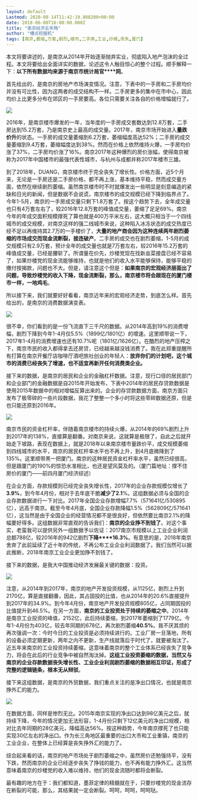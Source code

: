 ```yaml
---
layout: default
Lastmod: 2020-08-14T11:42:19.808200+00:00
date: 2018-06-08T16:00:00.000Z
title: "南京经济五年殇"
author: "槽点挖掘机"
tags: [南京,萎缩,万套,剧烈,楼市,二手房,工业,炒楼,丧失,厦门]
---
```


本文将要讲述的，是南京从2014年开始逐渐抛弃实业，彻底陷入地产泡沫的全过程。本文将要给出全面详实的数据，论述这令人触目惊心的整个过程。顺手解释一下：**以下所有数据均来源于南京市统计局官****网**。

首先给出的，是南京的房地产市场演变情况。注意，下表中的一手房和二手房均价并没有可比性，因为这两者的成交结构不一样。二手房更多的集中在市中心，因此均价上比更多分布在郊区的一手房要高。各位只需要关注各自的价格增幅就行了。

![](https://images.weserv.nl/?url=https%3A//mmbiz.qpic.cn/mmbiz_jpg/ny7V6qcccdv0MkormVQViaicmMTkxUuYFI6wv5ib41zviaSP0q1AoibvDRiaZWDiaxm8LqADnLe2tDd7gjrfLpLdD79pw/640%3Fwx_fmt%3Djpeg)

2016年，是南京楼市爆发的一年，当年度的一手房成交套数达到12.8万套，二手房达到15.2万套，乃是南京史上最高的成交量。2017年，南京市场开始进入**量跌价升**的状态。一手房的成交量萎缩到6.2万套，萎缩幅度高达52%；二手房的成交量萎缩到9.4万套，萎缩幅度达到38%。然而在价格上依然维持火爆，一手房均价涨了37%，二手房均价涨了16%。南京2017年这种爆烈的房价涨幅，使得南京被称为2017年中国楼市的最强代表性城市，与杭州与成都并称2017年楼市三雄。

到了2018年，DUANG，南京楼市终于完全丧失了增长性。价格方面，近5个月来，无论是一手房还是二手房价格，都不再上涨，基本维持平稳，然而成交量方面，依然在继续剧烈萎缩。虽然南京楼市时不时就爆发出一些明显是刻意编造的紧缺和日光的新闻，但是数据不会说谎，南京楼市的成交规模已经下降到临界点了。今年1-5月，南京的一手房成交量只剩下1.8万套了。按这个趋势下去，全年成交量也只有4万套左右了，较2016年12.8万套的峰值成交量，萎缩了足足69%。南京今年的年成交面积规模撑死了算也就是400万平米左右，这大概只相当于一个四线城市的成交规模，对南京这样的强二线城市来说，这种陷入冰冻状态的成交热度已经不足以再维持其2.7万的一手楼价了，**大量的地产商会因为这种连续两年剧烈萎缩的市场成交而现金流断裂，接连破产**。二手房的成交也在剧烈萎缩，1-5月的成交规模只有2.9万套，预计全年的成交量也就是7万套左右，较2016年15.2万套的峰值成交量，已经是腰斩了。所谓量在价先，炒楼党现在找新韭菜接盘已经不容易了，如果炒楼党的现金流能够维持，也就是他们的收入水平能够保持，能够平稳的缴付按揭款，问题也不大。但是，请注意这个但是：**如果南京的宏观经济层面出了问题，导致炒楼党的收入下降，现金流断裂，那么，南京楼市将会跟现在的厦门楼市一样，一地鸡毛**。

所以接下来，我们就要好好看看，南京近年来的宏观经济走势，到底怎么样。首先给出的，是南京的消费数据演变表。

![](https://images.weserv.nl/?url=https%3A//mmbiz.qpic.cn/mmbiz_jpg/ny7V6qcccdv0MkormVQViaicmMTkxUuYFIxJ5GQ1Uc0gq5Sfz0MTknziaibibXf7J1q8ibIsEeianic6nPBMTamdRibic73w/640%3Fwx_fmt%3Djpeg)

很不幸，你们看到的是一份飞流直下三千尺的数据。从2014年高到19%的消费增幅，剧烈下降到今年1-4月仅5.5%（1899亿/1801亿）的增速。这里顺带说一下，2017年1-4月的消费增速也还有10.7%呢（1801亿/1626亿）。在酷烈的地产压榨之下，南京市民的收入都得拿去还房贷，已经越来越没钱消费了。我在此郑重提醒所有打算在南京开餐厅店咖啡厅酒吧旅社创业的年轻人：**放弃你们的计划吧，这个城市的消费已经丧失了增速，也不适宜再新开任何消费类企业。**

接下来的数据，是南京的居民和企业的金融杠杆数据。注意，现行口径的居民部门和企业部门的金融数据是自2015年开始发布，下表中2014年的居民存贷款数据是使用2015年数据中的相对增幅反算出来的。企业的存贷款数据方面，南京方面只发布了极零碎的一些片段数据，我花了整整一个多小时将这些零碎数据还原，但是也只能还原到2016年。

![](https://images.weserv.nl/?url=https%3A//mmbiz.qpic.cn/mmbiz_jpg/ny7V6qcccdv0MkormVQViaicmMTkxUuYFIibOdILZhef3cut074xic46TzZgW4yQMjZZyCndkFZFsj4quyvb5JcUkw/640%3Fwx_fmt%3Djpeg)

南京市民的资金杠杆率，伴随着南京楼市的持续火爆，从2014年的69%剧烈上升到2017年的138%，直接算是翻番。对南京来说，这就算是极限了，自此之后就开始走下坡路，表现在数据上，就是2018年以来南京楼市量跌价平，成交规模萎缩到四线城市的水平，南京的居民杠杆率水平也不再上升，到4月底微降到了135%。这里顺带黑一把厦门。南京的这种居民资金杠杆率水平，虽然已经很高，但是跟厦门的190%的惊恐水准相比，也还是望风莫及的。（厦门篇地址：撑不住房价的厦门——前四月厦门经济综述）

在企业方面，存款规模则已经完全丧失增长性，2017年的企业存款规模仅增长了**3.9%**，到今年4月份，相对于去年底干脆**减少了2.1**%。这组数据必须与全国的企业存款数据进行一下对比。2017年全国企业存款增幅7.7%（571641亿/530895亿），远高于南京。截至今年4月底，全国企业存款降幅1.5%（562809亿/571641亿），这当然是由于全国企业的经营情况都不是很良好，但依然要比南京2.1%的降幅要好得多。这组数据非常直观的告诉我们：**南京的企业挣不到钱了**。对这个事实，老蛮我可以提供另外一组数据予以佐证：2017南京市规模以上工业企业利润总额788亿，较2016年的942亿剧烈**下降****16.3%**。有意思的是，2018年南京舍弃了此前延续了近十年的传统，不再公布工业企业利润数据了。我们当然可以据此推断，2018年南京工业企业更加挣不到钱了。

接下来的数据，是我大中国推动经济发展最关键的数据：投资。

![](https://images.weserv.nl/?url=https%3A//mmbiz.qpic.cn/mmbiz_jpg/ny7V6qcccdv0MkormVQViaicmMTkxUuYFIiayWPypJsibdcSBQJC2xzv7VWFxcQ4qRs2iagfr5spXNKj77TNzM7Cnxw/640%3Fwx_fmt%3Djpeg)

注意，从2014年到2017年，南京的地产开发投资规模，从1125亿，剧烈上升到2170亿，算是直接翻番，因此，其占固投的比值，也从2014年的20.6%直接提升到2017年的34.9%。到今年4月份，南京地产开发投资规模805亿，占同期固投的比值提升到46.5%。在另一方面，**南京的工业投资处于持续的萎缩之中**。2014年是南京工业投资的峰值，2152亿，此后持续萎缩，到2017年萎缩到了1779亿。今年1-4月份为403亿，较去年同期的678亿，再次剧烈萎缩**40.5%**。我不厌其烦的再次强调一次：今时今日的工业投资是必须持续进行的。工业厂房一旦落地，所有的设备必须定期更新，两年之内不更新，生产线就落后于时代了，就要被淘汰了。近五年来南京的工业投资持续萎缩，这意味着南京的整个工业体系已经丧失了竞争力，将会在此后的行业竞争中被自然淘汰掉。**这组工业投资萎缩的数据，当然又与南京的企业存款数据丧失增长性、工业企业利润剧烈萎缩的数据相互印证，形成了完整的逻辑链条，根本无从辩驳**。

接下来这组数据，是南京的外贸数据，我们重点关注的是净出口情况，也就是南京挣外汇的能力。

![](https://images.weserv.nl/?url=https%3A//mmbiz.qpic.cn/mmbiz_jpg/ny7V6qcccdv0MkormVQViaicmMTkxUuYFI4ibjT5LPSh85MvtkibYNyiagnqDj64T9SemqlaEDaE6L5yVSIo66PeicUQ/640%3Fwx_fmt%3Djpeg)

在数据方面，同样是惨烈无比。2015年南京实现的净出口达到98亿美元之后，就持续下降，今年的情况更加无法形容，1-4月份只剩下12亿美元的净出口规模，相对比去年同期的28亿美元，降幅高达56%。按这种趋势，今年南京撑死了也只能实现30亿左右的净出口。作为长三角地区最重要的出口大市和工业重镇，南京的工业企业，在整体上已经算是丧失挣外汇的能力了。

综合起来看的话，南京的地产市场处于剧烈萎缩之中，虽然房价还勉强持平，没有下跌，然而南京的企业已经逐步丧失了挣钱的能力，也不再有能力挣外汇。这当然意味着南京的炒楼党的收入难以维持，他们的现金流随时都将会断裂。

最有趣的地方在于：我们都知道，墨菲定律的精髓就在于，只要炒楼党的现金流存在断裂的可能，那么，其结果就一定会断裂。呵呵，呵呵，呵呵哒。
